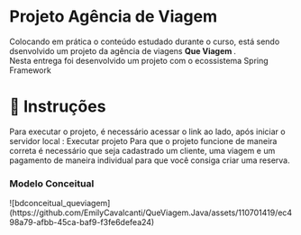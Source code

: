 # Projeto Agência de Viagem 
Colocando em prática o conteúdo estudado durante o curso, está sendo dsenvolvido um projeto da agência de viagens <b>Que Viagem </b>.  </br> 
Nesta entrega foi desenvolvido um projeto  com o ecossistema Spring Framework



# 📁 Instruções
Para executar o projeto, é necessário acessar o link ao lado,  após iniciar o servidor local : <a> Executar projeto <a>
Para que o projeto funcione de maneira correta é necessário que seja cadastrado um cliente, uma viagem e um pagamento de maneira individual para que você consiga criar uma reserva.
<br>


<h3> Modelo Conceitual </h3>
![bdconceitual_queviagem](https://github.com/EmilyCavalcanti/QueViagem.Java/assets/110701419/ec498a79-afbb-45ca-baf9-f3fe6defea24)
